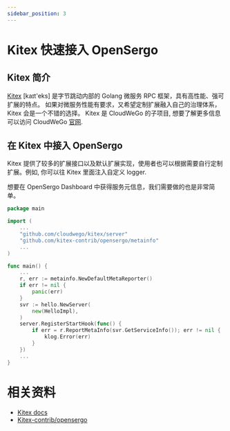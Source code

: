 ```yaml
---
sidebar_position: 3
---
```


# Kitex 快速接入 OpenSergo

## Kitex 简介

[Kitex](https://github.com/cloudwego/kitex) [kaɪt'eks] 是字节跳动内部的 Golang 微服务 RPC 框架，具有高性能、强可扩展的特点。
如果对微服务性能有要求，又希望定制扩展融入自己的治理体系，Kitex 会是一个不错的选择。
Kitex 是 CloudWeGo 的子项目, 想要了解更多信息可以访问 CloudWeGo [官网](https://www.cloudwego.io/).

## 在 Kitex 中接入 OpenSergo

Kitex 提供了较多的扩展接口以及默认扩展实现，使用者也可以根据需要自行定制扩展。例如, 你可以往 Kitex 里面注入自定义 logger.

想要在 OpenSergo Dashboard 中获得服务元信息，我们需要做的也是非常简单。

```go
package main

import (
	...
	"github.com/cloudwego/kitex/server"
	"github.com/kitex-contrib/opensergo/metainfo"
	...
)

func main() {
	...
	r, err := metainfo.NewDefaultMetaReporter()
	if err != nil {
		panic(err)
	}
	svr := hello.NewServer(
		new(HelloImpl),
	)
	server.RegisterStartHook(func() {
		if err = r.ReportMetaInfo(svr.GetServiceInfo()); err != nil {
			klog.Error(err)
		}
	})
	...
}
```

# 相关资料
- [Kitex docs](https://www.cloudwego.io/docs/kitex/)
- [Kitex-contrib/opensergo](https://github.com/kitex-contrib/opensergo)

